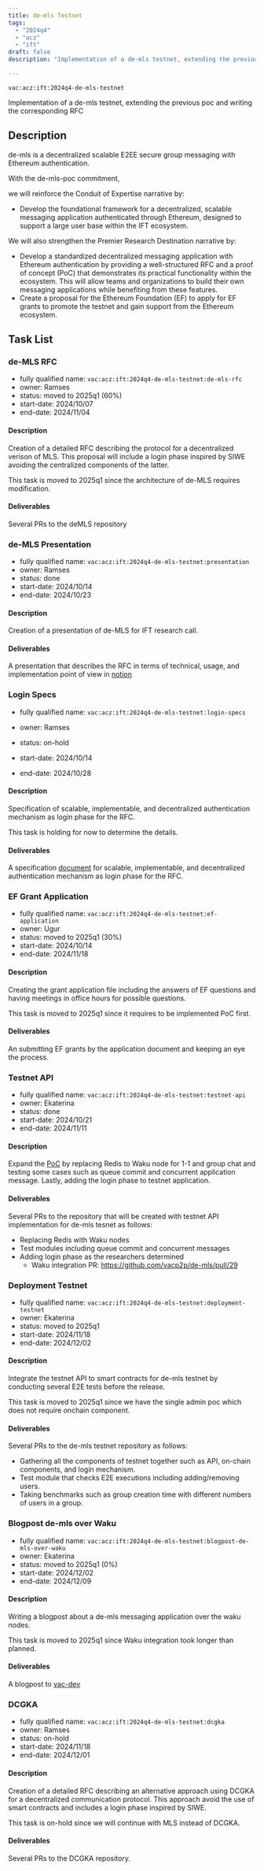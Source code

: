 ```yaml
---
title: de-mls Testnet
tags:
  - "2024q4"
  - "acz"
  - "ift"
draft: false
description: "Implementation of a de-mls testnet, extending the previous poc and writing the corresponding RFC"

---
```


`vac:acz:ift:2024q4-de-mls-testnet`

Implementation of a de-mls testnet, extending the previous poc and writing the corresponding RFC
## Description

de-mls is a decentralized scalable E2EE secure group messaging with Ethereum authentication. 

With the de-mls-poc commitment, 

we will reinforce the Conduit of Expertise narrative by:
* Develop the foundational framework for a decentralized, scalable messaging application 
authenticated through Ethereum, designed to support a large user base within the IFT ecosystem.

We will also strengthen the Premier Research Destination narrative by:
* Develop a standardized decentralized messaging application with Ethereum authentication 
by providing a well-structured RFC and a proof of concept (PoC) that demonstrates its practical functionality 
within the ecosystem. 
This will allow teams and organizations to build their own messaging applications while 
benefiting from these features.
* Create a proposal for the Ethereum Foundation (EF) to apply for EF grants to promote the testnet and 
gain support from the Ethereum ecosystem.


## Task List

### de-MLS RFC

* fully qualified name: `vac:acz:ift:2024q4-de-mls-testnet:de-mls-rfc`
* owner: Ramses
* status: moved to 2025q1 (60%)
* start-date: 2024/10/07
* end-date: 2024/11/04

#### Description 
Creation of a detailed RFC describing the protocol for a decentralized verison of MLS. 
This proposal will include a login phase inspired by SIWE avoiding the centralized components of the latter. 

This task is moved to 2025q1 since the architecture of de-MLS requires modification.

#### Deliverables 

Several PRs to the deMLS repository

### de-MLS Presentation

* fully qualified name: `vac:acz:ift:2024q4-de-mls-testnet:presentation`
* owner: Ramses
* status: done
* start-date: 2024/10/14
* end-date: 2024/10/23

#### Description 
Creation of a presentation of de-MLS for IFT research call. 

#### Deliverables 

A presentation that describes the RFC in terms of technical, usage, and implementation point of view in 
[notion](https://www.notion.so/Applied-Cryptography-ZK-870520f131954b90b1837ec4749f890f?pvs=4#12d8f96fb65c80f49f11e8e6fe7fc974)


### Login Specs

* fully qualified name: `vac:acz:ift:2024q4-de-mls-testnet:login-specs`
* owner: Ramses
* status: on-hold

* start-date: 2024/10/14
* end-date: 2024/10/28

#### Description

Specification of scalable, implementable, and decentralized authentication mechanism as login phase for the RFC. 

This task is holding for now to determine the details.

#### Deliverables

A specification [document](https://www.notion.so/WiP-SimpleLogin-protocol-1298f96fb65c8090adb2faeba7ecfb31) for scalable, implementable, and decentralized authentication mechanism as login phase for the RFC.


### EF Grant Application

* fully qualified name: `vac:acz:ift:2024q4-de-mls-testnet:ef-application`
* owner: Ugur
* status: moved to 2025q1 (30%)
* start-date: 2024/10/14
* end-date: 2024/11/18

#### Description

Creating the grant application file including the answers of EF questions and having meetings in 
office hours for possible questions.  

This task is moved to 2025q1 since it requires to be implemented PoC first.

#### Deliverables

An submitting EF grants by the application document and keeping an eye the process.

### Testnet API

* fully qualified name: `vac:acz:ift:2024q4-de-mls-testnet:testnet-api`
* owner: Ekaterina
* status: done
* start-date: 2024/10/21
* end-date: 2024/11/11

#### Description

Expand the [PoC](https://github.com/vacp2p/de-mls) by replacing Redis to Waku node for 1-1 and group chat and 
testing some cases such as queue commit and concurrent application message. 
Lastly, adding the login phase to testnet application. 

#### Deliverables

Several PRs to the repository that will be created with testnet API implementation for de-mls tesnet as follows: 
* Replacing Redis with Waku nodes 
* Test modules including queue commit and concurrent messages 
* Adding login phase as the researchers determined
  * Waku integration PR: https://github.com/vacp2p/de-mls/pull/29

### Deployment Testnet

* fully qualified name: `vac:acz:ift:2024q4-de-mls-testnet:deployment-testnet`
* owner: Ekaterina
* status: moved to 2025q1
* start-date: 2024/11/18
* end-date: 2024/12/02

#### Description

Integrate the testnet API to smart contracts for de-mls testnet by conducting several E2E tests before the release.  

This task is moved to 2025q1 since we have the single admin poc which does not require onchain component.  

#### Deliverables

Several PRs to the de-mls testnet repository as follows: 
* Gathering all the components of testnet together such as API, on-chain components, 
and login mechanism. 
* Test module that checks E2E executions including adding/removing users. 
* Taking benchmarks such as group creation time with different numbers of users in a group. 

### Blogpost de-mls over Waku

* fully qualified name: `vac:acz:ift:2024q4-de-mls-testnet:blogpost-de-mls-over-waku`
* owner: Ekaterina
* status: moved to 2025q1 (0%)
* start-date: 2024/12/02
* end-date: 2024/12/09

#### Description

Writing a blogpost about a de-mls messaging application over the waku nodes. 

This task is moved to 2025q1 since Waku integration took longer than planned. 

#### Deliverables

A blogpost to [vac-dev](https://vac.dev/rlog/)

### DCGKA

* fully qualified name: `vac:acz:ift:2024q4-de-mls-testnet:dcgka`
* owner: Ramses
* status: on-hold
* start-date: 2024/11/18
* end-date: 2024/12/01

#### Description 
Creation of a detailed RFC describing an alternative approach using DCGKA for a decentralized communication protocol. 
This approach avoid the use of smart contracts and includes a login phase inspired by SIWE. 

This task is on-hold since we will continue with MLS instead of DCGKA. 

#### Deliverables 

Several PRs to the DCGKA repository.

 